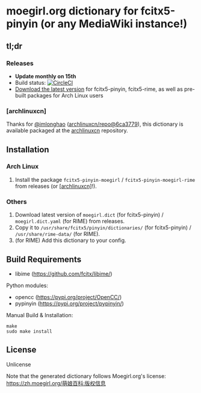 # moegirl.org dictionary for fcitx5-pinyin (or any MediaWiki instance!)

## tl;dr

### Releases
* **Update monthly on 15th**
* Build status: [![CircleCI](https://circleci.com/gh/outloudvi/fcitx5-pinyin-moegirl.svg?style=svg)](https://circleci.com/gh/outloudvi/fcitx5-pinyin-moegirl)
* [Download the latest version](https://github.com/outloudvi/fcitx5-pinyin-moegirl/releases/latest) for fcitx5-pinyin, fcitx5-rime, as well as pre-built packages for Arch Linux users

### [archlinuxcn]
Thanks for [@imlonghao](https://github.com/imlonghao) ([archlinuxcn/repo@6ca3779](https://github.com/archlinuxcn/repo/commit/6ca3779c99fc1115dc1e9b1cfdf9ffbc67825b96)), this dictionary is available packaged at the [archlinuxcn](https://github.com/archlinuxcn/repo) repository.

## Installation
### Arch Linux
1. Install the package `fcitx5-pinyin-moegirl` / `fcitx5-pinyin-moegirl-rime` from releases (or [[archlinuxcn]](https://github.com/archlinuxcn/repo)!).

### Others
1. Download latest version of `moegirl.dict` (for fcitx5-pinyin) / `moegirl.dict.yaml` (for RIME) from releases.
2. Copy it to `/usr/share/fcitx5/pinyin/dictionaries/` (for fcitx5-pinyin) / `/usr/share/rime-data/` (for RIME).
3. (for RIME) Add this dictionary to your config.

## Build Requirements
* libime (https://github.com/fcitx/libime/)

Python modules:
* opencc (https://pypi.org/project/OpenCC/)
* pypinyin (https://pypi.org/project/pypinyin/)

Manual Build & Installation:
```
make
sudo make install
```

## License
Unlicense

Note that the generated dictionary follows Moegirl.org's license: <https://zh.moegirl.org/萌娘百科:版权信息>
